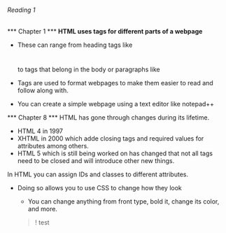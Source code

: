
###### Reading 1 

*** Chapter 1 ***
**HTML uses tags for different parts of a webpage**
- These can range from heading tags like <h1> </h1> to tags that belong in the body or paragraphs like <p> </p> 
- Tags are used to format webpages to make them easier to read and follow along with. 
 
- You can create a simple webpage using a text editor like notepad++


*** Chapter 8 ***
HTML has gone through changes during its lifetime.
- HTML 4 in 1997
- XHTML  in 2000 which adde closing tags and required values for attributes among others. 
- HTML 5 which is still being worked on has changed that not all tags need to be closed and will introduce other new things. 

In HTML you can assign IDs and classes to different attributes. 
- Doing so allows you to use CSS to change how they look
  - You can change anything from front type, bold it, change its color, and more. 
  
  
  >! test
  
